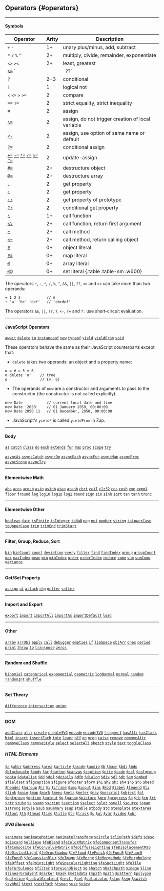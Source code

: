 ## Operators {#operators}

---

#### Symbols

| Operator | Arity | Description |
| ---------|----------|----------|
| `+` `-` | 1+ | unary plus/minus, add, subtract |
| `*` `/` `%` `^` | 2+ | multiply, divide, remainder, exponentiate |
| `<>` `><`  | 2+ | least, greatest |
| `&&` `||` `??` | 2+ | logical and, or, nullish coalescing |
| [`?`](#ternary) | 2-3 | conditional |
| `!` | 1 | logical not |
| `<` `<=` `>` `>=` | 2 | compare |
| `==` `!=` | 2 | strict equality, strict inequality |
| [`=`](#standard-assignment)  | 2  | assign |
| [`\=`](#non-local) | 2  | assign, do not trigger creation of local variable |
| [`<-`](#options) | 2  | assign, use option of same name or default |
| [`?=`](#conditional-assignment) | 2  | conditional assign |
| [`+=`](#update-assignment) [`-=`](#update-assignment) [`*=`](#update-assignment) [`/=`](#update-assignment) [`%=`](#update-assignment) [`^=`](#update-assignment) | 2 | update-assign |
| [`#=`](#destructure-object) | 2+ | destructure object |
| [`@=`](#destructure-iterable) | 2+ | destructure array |
| [`,`](#comma-getter) | 2 | get property |
| [`:`](#colon-getter)  | 2 | get property |
| [`::`](#colon-proto-getter) | 2 | get property of prototype |
| [`?:`](#conditional-get) | 2 | conditional get property |
| [`\`](#calling-functions) | 1+ | call function |
| [`<\`](#return-first) | 2+ | call function, return first argument |
| [`~`](#calling-methods) | 2+ | call method |
| [`<~`](#return-first) | 2+ | call method, return calling object |
| [`#`](#objects-and-maps) | 0+ | object literal |
| [`##`](#objects-and-maps) | 0+ | map literal |
| [`@`](#arrays)  | 0+ | array literal |
| [`@@`](#sets) | 0+ | set literal {.table .table-sm .w600} |

The operators `+`, `-`, `*`, `/`, `%`, `^`, `&&`, `||`, `??`, `<>` and `><` can take more than two operands:

```
+ 1 2 3            // 6
+ 'a' 'bc' 'def'   // 'abcdef'
```

The operators `&&`, `||`, `??`, `?`, `<-`, `?=` and `?:` use short-circuit evaluation.

---

#### JavaScript Operators 

[`await`](https://developer.mozilla.org/en-US/docs/Web/JavaScript/Reference/Operators/await) [`delete`](https://developer.mozilla.org/en-US/docs/Web/JavaScript/Reference/Operators/delete) [`in`](https://developer.mozilla.org/en-US/docs/Web/JavaScript/Reference/Operators/in) [`instanceof`](https://developer.mozilla.org/en-US/docs/Web/JavaScript/Reference/Operators/instanceof) [`new`](https://developer.mozilla.org/en-US/docs/Web/JavaScript/Reference/Operators/new) [`typeof`](https://developer.mozilla.org/en-US/docs/Web/JavaScript/Reference/Operators/typeof) [`yield`](https://developer.mozilla.org/en-US/docs/Web/JavaScript/Reference/Operators/yield) [`yieldFrom`](https://developer.mozilla.org/en-US/docs/Web/JavaScript/Reference/Operators/yield*) [`void`](https://developer.mozilla.org/en-US/docs/Web/JavaScript/Reference/Operators/void)   

These operators behave the same as their JavaScript counterparts except that:

* `delete` takes two operands: an object and a property name:

```{.indent}
o = # u 5 v 6
o delete 'u'    // true
o               // {v: 6}
```
  
* The operands of `new` are a constructor and arguments to pass to the constructor (the constructor is not called explicitly):

```{.indent}
new Date           // current local date and time
new Date '2050'    // 01 January 2050, 00:00:00
new Date 2050 11   // 01 December, 2050, 00:00:00
```

* JavaScript's `yield*` is called `yieldFrom` in Zap.

---

#### Body

[`as`](#as) [`catch`](#catch) [`class`](#class) [`do`](#do) [`each`](#each) [`extends`](#extends) [`fun`](#fun) [`map`](#map) [`proc`](#proc) [`scope`](#scope-op) [`try`](#try) 

[`asyncAs`](#as) [`asyncCatch`](#catch) [`asyncDo`](#async-loops) [`asyncEach`](#async-loops) [`asyncFun`](#fun) [`asyncMap`](#async-loops) [`asyncProc`](#proc) [`asyncScope`](#scope-op) [`asyncTry`](#try) 

---

#### Elementwise Math

[`abs`](#elementwise) [`acos`](#elementwise) [`acosh`](#elementwise) [`asin`](#elementwise) [`asinh`](#elementwise) [`atan`](#elementwise) [`atanh`](#elementwise) [`cbrt`](#elementwise) [`ceil`](#elementwise) [`clz32`](#elementwise) [`cos`](#elementwise) [`cosh`](#elementwise) [`exp`](#elementwise) [`expm1`](#elementwise) [`floor`](#elementwise) [`fround`](#elementwise) [`log`](#elementwise) [`log10`](#elementwise) [`log1p`](#elementwise)  [`log2`](#elementwise) [`round`](#elementwise) [`sign`](#elementwise) [`sin`](#elementwise) [`sinh`](#elementwise) [`sqrt`](#elementwise) [`tan`](#elementwise) [`tanh`](#elementwise) [`trunc`](#elementwise)

---

#### Elementwise Other

[`boolean`](#elementwise) [`date`](#elementwise) [`isFinite`](lementwise) [`isInteger`](#elementwise) [`isNaN`](#elementwise) [`neg`](#elementwise) [`not`](#elementwise) [`number`](#elementwise) [`string`](#elementwise) [`toLowerCase`](#elementwise) [`toUpperCase`](#elementwise) [`trim`](#elementwise) [`trimEnd`](#elementwise) [`trimStart`](#elementwise)

---

#### Filter, Group, Reduce, Sort

[`bin`](#bin)  [`binCount`](#bin) [`count`](#count) [`deviation`](#sum) [`every`](#every) [`filter`](#filter)  [`find`](#find) [`findIndex`](#find) [`group`](#group) [`groupCount`](#group) [`max`](#min) [`maxIndex`](#min) [`mean`](#sum) [`min`](#min) [`minIndex`](#min) [`order`](#order) [`orderIndex`](#order) [`reduce`](#reduce-op) [`some`](#every) [`sum`](#sum) [`sumCumu`](#sum-cumu) [`variance`](#sum)

---

#### Get/Set Property

[`assign`](#copy-properties) [`at`](#at) [`attach`](#attach) [`chg`](#chg) [`getter`](#getter) [`setter`](#setter)

---

#### Import and Export
[`export`](#export) [`import`](#import) [`importAll`](#import-all) [`importAs`](#import-as) [`importDefault`](#import-default) [`load`](#load)

---

#### Other

[`array`](#arrays) [`arrObj`](#array-of-objects) [`apply`](#call-and-apply) [`call`](#call-and-apply) [`debugger`](#debugger) [`empties`](#arrays) [`if`](#if) [`linSpace`](#lin-space) [`objArr`](#object-of-arrays) [`ones`](#arrays) [`period`](#period) [`print`](#print) [`throw`](#throw) [`to`](#to) [`transpose`](#transpose) [`zeros`](#arrays)

---

#### Random and Shuffle

[`binomial`](#binomial) [`categorical`](#categorical) [`exponential`](#exponential) [`geometric`](#geometric) [`logNormal`](#log-normal) [`normal`](#normal) [`random`](#random-op) [`randomInt`](#random-int) [`shuffle`](#shuffle)

---

#### Set Theory

[`difference`](#set-theory) [`intersection`](#set-theory) [`union`](#set-theory)

---

#### DOM

[`addClass`](#add-class) [`attr`](#attr) [`create`](#create) [`createSVG`](#create) [`encode`](#encode) [`encodeSVG`](#encode) [`fragment`](#fragment) [`hasAttr`](#has-attr) [`hasClass`](#has-attr) [`html`](#html) [`insert`](#insert) [`insertEach`](#insert-each) [`into`](#into) [`lower`](#lower) [`off`](#on) [`on`](#on) [`prop`](#attr) [`raise`](#lower) [`remove`](#remove) [`removeAttr`](#remove-attr) [`removeClass`](#add-class) [`removeStyle`](#remove-attr) [`select`](#select) [`selectAll`](#select-all) [`sketch`](#sketch) [`style`](#attr) [`text`](#html) [`toggleClass`](#toggle-class)

##### HTML Elements

[`$a`](#create-convenience) [`$abbr`](#create-convenience) [`$address`](#create-convenience) [`$area`](#create-convenience) [`$article`](#create-convenience) [`$aside`](#create-convenience) [`$audio`](#create-convenience) [`$b`](#create-convenience) [`$base`](#create-convenience) [`$bdi`](#create-convenience) [`$bdo`](#create-convenience) [`$blockquote`](#create-convenience) [`$body`](#create-convenience) [`$br`](#create-convenience) [`$button`](#create-convenience) [`$canvas`](#create-convenience) [`$caption`](#create-convenience) [`$cite`](#create-convenience) [`$code`](#create-convenience) [`$col`](#create-convenience) [`$colgroup`](#create-convenience) [`$data`](#create-convenience) [`$datalist`](#create-convenience) [`$dd`](#create-convenience) [`$del`](#create-convenience) [`$details`](#create-convenience) [`$dfn`](#create-convenience) [`$dialog`](#create-convenience) [`$div`](#create-convenience) [`$dl`](#create-convenience) [`$dt`](#create-convenience) [`$em`](#create-convenience) [`$embed`](#create-convenience) [`$fieldset`](#create-convenience) [`$figcaption`](#create-convenience) [`$figure`](#create-convenience) [`$footer`](#create-convenience) [`$form`](#create-convenience) [`$h1`](#create-convenience) [`$h2`](#create-convenience) [`$h3`](#create-convenience) [`$h4`](#create-convenience) [`$h5`](#create-convenience) [`$h6`](#create-convenience) [`$head`](#create-convenience) [`$header`](#create-convenience) [`$hgroup`](#create-convenience) [`$hr`](#create-convenience) [`$i`](#create-convenience) [`$iframe`](#create-convenience) [`$img`](#create-convenience) [`$input`](#create-convenience) [`$ins`](#create-convenience) [`$kbd`](#create-convenience) [`$label`](#create-convenience) [`$legend`](#create-convenience) [`$li`](#create-convenience) [`$link`](#create-convenience) [`$main`](#create-convenience) [`$map`](#create-convenience) [`$mark`](#create-convenience) [`$menu`](#create-convenience) [`$meta`](#create-convenience) [`$meter`](#create-convenience) [`$nav`](#create-convenience) [`$noscript`](#create-convenience) [`$object`](#create-convenience) [`$ol`](#create-convenience) [`$optgroup`](#create-convenience) [`$option`](#create-convenience) [`$output`](#create-convenience) [`$p`](#create-convenience) [`$param`](#create-convenience) [`$picture`](#create-convenience) [`$pre`](#create-convenience) [`$progress`](#create-convenience) [`$q`](#create-convenience) [`$rb`](#create-convenience) [`$rp`](#create-convenience) [`$rt`](#create-convenience) [`$rtc`](#create-convenience) [`$ruby`](#create-convenience) [`$s`](#create-convenience) [`$samp`](#create-convenience) [`$script`](#create-convenience) [`$section`](#create-convenience) [`$select`](#create-convenience) [`$slot`](#create-convenience) [`$small`](#create-convenience) [`$source`](#create-convenience) [`$span`](#create-convenience) [`$strong`](#create-convenience) [`$style`](#create-convenience) [`$sub`](#create-convenience) [`$summary`](#create-convenience) [`$sup`](#create-convenience) [`$table`](#create-convenience) [`$tbody`](#create-convenience) [`$td`](#create-convenience) [`$template`](#create-convenience) [`$textarea`](#create-convenience) [`$tfoot`](#create-convenience) [`$th`](#create-convenience) [`$thead`](#create-convenience) [`$time`](#create-convenience) [`$title`](#create-convenience) [`$tr`](#create-convenience) [`$track`](#create-convenience) [`$u`](#create-convenience) [`$ul`](#create-convenience) [`$var`](#create-convenience) [`$video`](#create-convenience) [`$wbr`](#create-convenience)

##### SVG Elements

[`$animate`](#create-convenience) [`$animateMotion`](#create-convenience) [`$animateTransform`](#create-convenience) [`$circle`](#create-convenience) [`$clipPath`](#create-convenience) [`$defs`](#create-convenience) [`$desc`](#create-convenience) [`$discard`](#create-convenience) [`$ellipse`](#create-convenience) [`$feBlend`](#create-convenience) [`$feColorMatrix`](#create-convenience) [`$feComponentTransfer`](#create-convenience) [`$feComposite`](#create-convenience) [`$feConvolveMatrix`](#create-convenience) [`$feDiffuseLighting`](#create-convenience) [`$feDisplacementMap`](#create-convenience) [`$feDistantLight`](#create-convenience) [`$feDropShadow`](#create-convenience) [`$feFlood`](#create-convenience) [`$feFuncA`](#create-convenience) [`$feFuncB`](#create-convenience) [`$feFuncG`](#create-convenience) [`$feFuncR`](#create-convenience) [`$feGaussianBlur`](#create-convenience) [`$feImage`](#create-convenience) [`$feMerge`](#create-convenience) [`$feMergeNode`](#create-convenience) [`$feMorphology`](#create-convenience) [`$feOffset`](#create-convenience) [`$fePointLight`](#create-convenience) [`$feSpecularLighting`](#create-convenience) [`$feSpotLight`](#create-convenience) [`$feTile`](#create-convenience) [`$feTurbulence`](#create-convenience) [`$filter`](#create-convenience) [`$foreignObject`](#create-convenience) [`$g`](#create-convenience) [`$hatch`](#create-convenience) [`$hatchpath`](#create-convenience) [`$image`](#create-convenience) [`$line`](#create-convenience) [`$linearGradient`](#create-convenience) [`$marker`](#create-convenience) [`$mask`](#create-convenience) [`$metadata`](#create-convenience) [`$mpath`](#create-convenience) [`$path`](#create-convenience) [`$pattern`](#create-convenience) [`$polygon`](#create-convenience) [`$polyline`](#create-convenience) [`$radialGradient`](#create-convenience) [`$rect `](#create-convenience) [`$set`](#create-convenience) [`$solidcolor`](#create-convenience) [`$stop`](#create-convenience) [`$svg`](#create-convenience) [`$switch`](#create-convenience) [`$symbol`](#create-convenience) [`$text`](#create-convenience) [`$textPath`](#create-convenience) [`$tspan`](#create-convenience) [`$use`](#create-convenience) [`$view`](#create-convenience)

